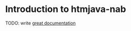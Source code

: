 # Introduction to htmjava-nab

TODO: write [great documentation](http://jacobian.org/writing/what-to-write/)
